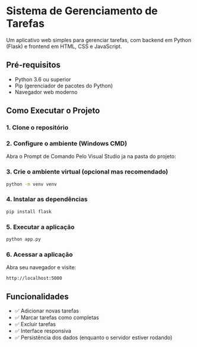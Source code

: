 
# Sistema de Gerenciamento de Tarefas

Um aplicativo web simples para gerenciar tarefas, com backend em Python (Flask) e frontend em HTML, CSS e JavaScript.

## Pré-requisitos

- Python 3.6 ou superior
- Pip (gerenciador de pacotes do Python)
- Navegador web moderno

## Como Executar o Projeto

### 1. Clone o repositório

### 2. Configure o ambiente (Windows CMD)

Abra o Prompt de Comando Pelo Visual Studio ja na pasta do projeto:

### 3. Crie o ambiente virtual (opcional mas recomendado)

```cmd
python -m venv venv

```

### 4. Instalar as dependências

```cmd
pip install flask
```

### 5. Executar a aplicação

```cmd
python app.py
```

### 6. Acessar a aplicação

Abra seu navegador e visite:
```
http://localhost:5000
```
## Funcionalidades

- ✅ Adicionar novas tarefas
- ✅ Marcar tarefas como completas
- ✅ Excluir tarefas
- ✅ Interface responsiva
- ✅ Persistência dos dados (enquanto o servidor estiver rodando)
